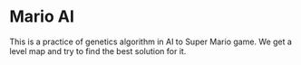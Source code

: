 # Mario AI

This is a practice of genetics algorithm in AI to Super Mario game.
We get a level map and try to find the best solution for it.

